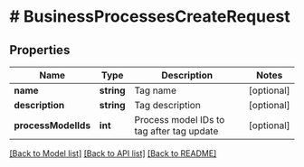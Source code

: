 # # BusinessProcessesCreateRequest

## Properties

Name | Type | Description | Notes
------------ | ------------- | ------------- | -------------
**name** | **string** | Tag name | [optional]
**description** | **string** | Tag description | [optional]
**processModelIds** | **int** | Process model IDs to tag after tag update | [optional]

[[Back to Model list]](../../README.md#models) [[Back to API list]](../../README.md#endpoints) [[Back to README]](../../README.md)
